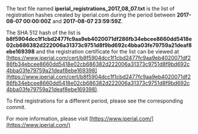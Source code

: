 The text file named **iperial_registrations_2017_08_07.txt** is the list of registration hashes created by iperial.com during the period between **2017-08-07 00:00:00Z** and **2017-08-07 23:59:59Z**.

The SHA 512 hash of the list is **b8f5904dcc1f1cbd2477fc9aa9eb4020071df286fb34ebcee8660dd5418e02cb686382d222006a31373c9751d8f9bd692c4bba03fe79759a21deaf8ebe169398** and the registration certificate for the list can be viewed at [https://www.iperial.com/cert/b8f5904dcc1f1cbd2477fc9aa9eb4020071df286fb34ebcee8660dd5418e02cb686382d222006a31373c9751d8f9bd692c4bba03fe79759a21deaf8ebe169398](https://www.iperial.com/cert/b8f5904dcc1f1cbd2477fc9aa9eb4020071df286fb34ebcee8660dd5418e02cb686382d222006a31373c9751d8f9bd692c4bba03fe79759a21deaf8ebe169398).

To find registrations for a different period, please see the corresponding commit.

For more information, please visit [https://www.iperial.com/](https://www.iperial.com/)
